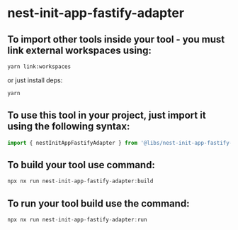 # nest-init-app-fastify-adapter

## To import other tools inside your tool - you must link external workspaces using:

```bash
yarn link:workspaces
```

or just install deps:

```bash
yarn
```

## To use this tool in your project, just import it using the following syntax:

```ts
import { nestInitAppFastifyAdapter } from '@libs/nest-init-app-fastify-adapter';
```

## To build your tool use command:

```ts
npx nx run nest-init-app-fastify-adapter:build
```

## To run your tool build use the command:

```ts
npx nx run nest-init-app-fastify-adapter:run
```
